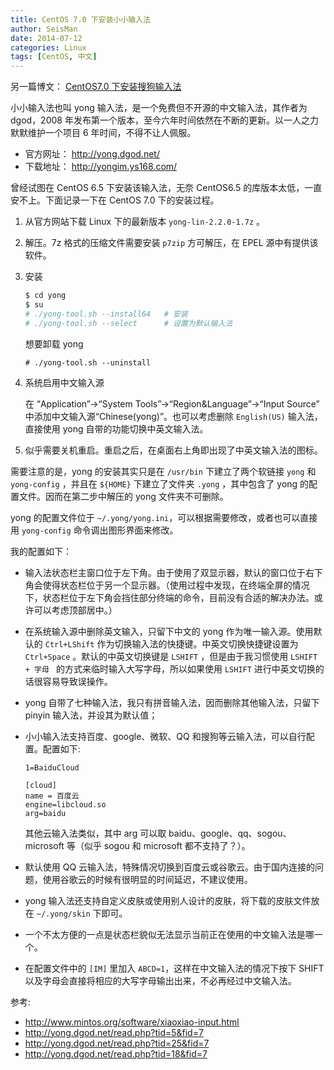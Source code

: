 ```yaml
---
title: CentOS 7.0 下安装小小输入法
author: SeisMan
date: 2014-07-12
categories: Linux
tags: [CentOS, 中文]
---
```


另一篇博文： [CentOS7.0 下安装搜狗输入法](/fcitx-for-centos-7.html)

小小输入法也叫 yong 输入法，是一个免费但不开源的中文输入法，其作者为 dgod，2008 年发布第一个版本，至今六年时间依然在不断的更新。以一人之力默默维护一个项目 6 年时间，不得不让人佩服。

-   官方网址： <http://yong.dgod.net/>
-   下载地址： <http://yongim.ys168.com/>

曾经试图在 CentOS 6.5 下安装该输入法，无奈 CentOS6.5 的库版本太低，一直安不上。下面记录一下在 CentOS 7.0 下的安装过程。

1.  从官方网站下载 Linux 下的最新版本 `yong-lin-2.2.0-1.7z` 。
2.  解压。7z 格式的压缩文件需要安装 `p7zip` 方可解压，在 EPEL 源中有提供该软件。
3.  安装

    ``` bash
    $ cd yong
    $ su
    # ./yong-tool.sh --install64   # 安装
    # ./yong-tool.sh --select      # 设置为默认输入法
    ```

    想要卸载 yong

    ``` bas
    # ./yong-tool.sh --uninstall
    ```

4.  系统启用中文输入源

    在 “Application”-\>“System Tools”-\>“Region&Language”-\>“Input Source” 中添加中文输入源“Chinese(yong)”。也可以考虑删除 `English(US)` 输入法，直接使用 yong 自带的功能切换中英文输入法。

5.  似乎需要关机重启。重启之后，在桌面右上角即出现了中英文输入法的图标。

需要注意的是，yong 的安装其实只是在 `/usr/bin` 下建立了两个软链接 `yong` 和 `yong-config` ，并且在 `${HOME}` 下建立了文件夹 `.yong` ，其中包含了 yong 的配置文件。因而在第二步中解压的 yong 文件夹不可删除。

yong 的配置文件位于 `~/.yong/yong.ini`，可以根据需要修改，或者也可以直接用 `yong-config` 命令调出图形界面来修改。

我的配置如下：

-   输入法状态栏主窗口位于左下角。由于使用了双显示器，默认的窗口位于右下角会使得状态栏位于另一个显示器。（使用过程中发现，在终端全屏的情况下，状态栏位于左下角会挡住部分终端的命令，目前没有合适的解决办法。或许可以考虑顶部居中。）
-   在系统输入源中删除英文输入，只留下中文的 yong 作为唯一输入源。使用默认的 `Ctrl+LShift` 作为切换输入法的快捷键。中英文切换快捷键设置为 `Ctrl+Space` 。默认的中英文切换键是 `LSHIFT` ，但是由于我习惯使用 `LSHIFT + 字母 ` 的方式来临时输入大写字母，所以如果使用 `LSHIFT` 进行中英文切换的话很容易导致误操作。
-   yong 自带了七种输入法，我只有拼音输入法，因而删除其他输入法，只留下 pinyin 输入法，并设其为默认值；
-   小小输入法支持百度、google、微软、QQ 和搜狗等云输入法，可以自行配置。配置如下:

        1=BaiduCloud

        [cloud]
        name = 百度云
        engine=libcloud.so
        arg=baidu

    其他云输入法类似，其中 arg 可以取 baidu、google、qq、sogou、microsoft 等（似乎 sogou 和 microsoft 都不支持了？）。
-   默认使用 QQ 云输入法，特殊情况切换到百度云或谷歌云。由于国内连接的问题，使用谷歌云的时候有很明显的时间延迟，不建议使用。
-   yong 输入法还支持自定义皮肤或使用别人设计的皮肤，将下载的皮肤文件放在 `~/.yong/skin` 下即可。
-   一个不太方便的一点是状态栏貌似无法显示当前正在使用的中文输入法是哪一个。
-   在配置文件中的 `[IM]` 里加入 `ABCD=1`，这样在中文输入法的情况下按下 SHIFT 以及字母会直接将相应的大写字母输出出来，不必再经过中文输入法。

参考:

-   <http://www.mintos.org/software/xiaoxiao-input.html>
-   <http://yong.dgod.net/read.php?tid=5&fid=7>
-   <http://yong.dgod.net/read.php?tid=25&fid=7>
-   <http://yong.dgod.net/read.php?tid=18&fid=7>

